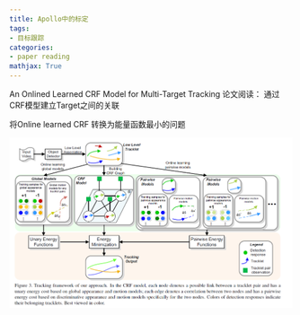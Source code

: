 ```yaml
---
title: Apollo中的标定
tags:
- 目标跟踪
categories:
- paper reading
mathjax: True
---
```


An Onlined Learned CRF Model for Multi-Target Tracking 论文阅读：
通过CRF模型建立Target之间的关联

<!--more-->

将Online learned CRF 转换为能量函数最小的问题

![image-20200306210730340](an-online-learned-crf\image-20200306210730340.png)